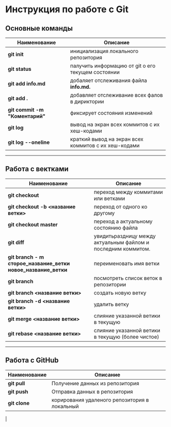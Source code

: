# Инструкция по работе с Git
 
## Основные команды

|Наименование|Описание|
|-----|----| 
| **git init** | инициализация локального репозитория |
| **git status** | палучить информацию от git о его текущем состоянии |
| **git add info.md** | добаляет отслеживания файла **info.md.** |
| **git add .**  |добавляет отслеживание всех фалов в дириктории |
| **git commit -m "Коментарий"** | фиксирует состояния изменений |
| **git log**| вывод на экран всех коммитов с их хеш-кодами|
| **git log --oneline** | краткий вывод на экран всех коммитов с их хеш-кодами

----
## Работа с вектками

|Наименование|Описание|
|-----|----| 
| **git checkout** | переход между коммитами или ветками |
| **git checkout -b <название ветки>** | переход от одного ко другому 
| **git checkout master** | переход а актуальному состоянию файла |
| **git diff** | увидитьраздницу между актуальным файлом и последним коммитом.
| **git branch - m сторое_название_ветки новое_название_ветки** |переименовать имя ветки |
| **git branch** | посмотреть список веток в репозитории| 
| **git branch <название ветки>** | создать новую ветку |
| **git branch -d <название ветки>** | удалить ветку |
| **git merge <название ветки>** | слияние указанной ветики в текущую |
| **git rebase <название ветки>** | слияние указанной ветики в текущую (более чистое) |
----- 

## Работа с GitHub

|Наименование|Описание|
|-----|----|
| **git pull** | Получение данных из репозитория | 
| **git push** | Отправка данных в репозитория |
| **git clone** | корирования удаленого репозитория в локальный|
|
